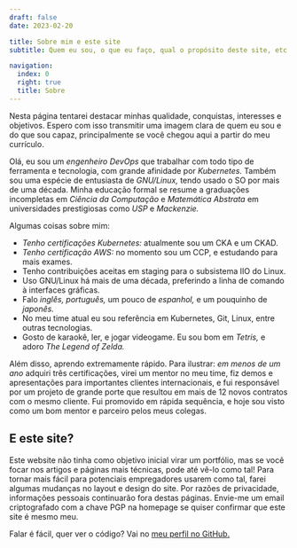 ```yaml
---
draft: false
date: 2023-02-20

title: Sobre mim e este site
subtitle: Quem eu sou, o que eu faço, qual o propósito deste site, etc.

navigation:
  index: 0
  right: true
  title: Sobre
---
```


Nesta página tentarei destacar minhas qualidade, conquistas, interesses e
objetivos. Espero com isso transmitir uma imagem clara de quem eu sou e do que
sou capaz, principalmente se você chegou aqui a partir do meu currículo.

Olá, eu sou um _engenheiro DevOps_ que trabalhar com todo tipo de ferramenta e
tecnologia, com grande afinidade por _Kubernetes._ Também sou uma espécie de
entusiasta de _GNU/Linux,_ tendo usado o SO por mais de uma década. Minha
educação formal se resume a graduações incompletas em _Ciência da Computação_ e
_Matemática Abstrata_ em universidades prestigiosas como _USP_ e _Mackenzie._

Algumas coisas sobre mim:

- _Tenho certificações Kubernetes:_ atualmente sou um CKA e um CKAD.
- _Tenho certificação AWS:_ no momento sou um CCP, e estudando para mais
  exames.
- Tenho contribuições aceitas em staging para o subsistema IIO do Linux.
- Uso GNU/Linux há mais de uma década, preferindo a linha de comando à
  interfaces gráficas.
- Falo _inglês, português,_ um pouco de _espanhol,_ e um pouquinho de
  _japonês._
- No meu time atual eu sou referência em Kubernetes, Git, Linux, entre outras
  tecnologias.
- Gosto de karaokê, ler, e jogar videogame. Eu sou bom em _Tetris,_ e adoro
  _The Legend of Zelda._

Além disso, aprendo extremamente rápido. Para ilustrar: _em menos de um ano_
adquiri três certificações, virei um mentor no meu time, fiz demos e
apresentações para importantes clientes internacionais, e fui responsável por
um projeto de grande porte que resultou em mais de 12 novos contratos com o
mesmo cliente. Fui promovido em rápida sequência, e hoje sou visto como um bom
mentor e parceiro pelos meus colegas.

## E este site?

Este website não tinha como objetivo inicial virar um portfólio, mas se você
focar nos artigos e páginas mais técnicas, pode até vê-lo como tal! Para tornar
mais fácil para potenciais empregadores usarem como tal, farei algumas mudanças
no layout e design do site. Por razões de privacidade, informações pessoais
continuarão fora destas páginas. Envie-me um email criptografado com a chave
PGP na homepage se quiser confirmar que este site é mesmo meu.

Falar é fácil, quer ver o código? Vai no [meu perfil no GitHub.][ghprofile]

[ghprofile]: https://github.com/d3adb5
